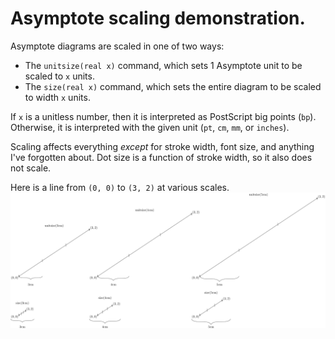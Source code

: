 # Asymptote scaling demonstration.

Asymptote diagrams are scaled in one of two ways:
* The `unitsize(real x)` command, which sets 1 Asymptote unit to be scaled to `x` units.
* The `size(real x)` command, which sets the entire diagram to be scaled to width `x` units.

If `x` is a unitless number, then it is interpreted as PostScript big points (`bp`). Otherwise, it is interpreted with the given unit (`pt`, `cm`, `mm`, or `inches`).

Scaling affects everything *except* for stroke width, font size, and anything I've forgotten about. Dot size is a function of stroke width, so it also does not scale.

Here is a line from `(0, 0)` to `(3, 2)` at various scales.
![](asy/heaven.png)